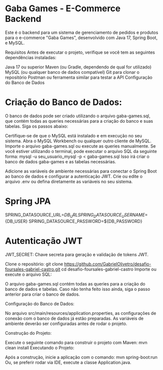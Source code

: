 # Gaba Games - E-Commerce Backend
Este é o backend para um sistema de gerenciamento de pedidos e produtos para o e-commerce "Gaba Games", desenvolvido com Java 17, Spring Boot, e MySQL.

Requisitos
Antes de executar o projeto, verifique se você tem as seguintes dependências instaladas:

Java 17 ou superior
Maven (ou Gradle, dependendo de qual for utilizado)
MySQL (ou qualquer banco de dados compatível)
Git para clonar o repositório
Postman ou ferramenta similar para testar a API
Configuração do Banco de Dados

# Criação do Banco de Dados:

O banco de dados pode ser criado utilizando o arquivo gaba-games.sql, que contém todas as queries necessárias para a criação do banco e suas tabelas. Siga os passos abaixo:

Certifique-se de que o MySQL está instalado e em execução no seu sistema.
Abra o MySQL Workbench ou qualquer outro cliente de MySQL.
Importe o arquivo gaba-games.sql ou execute as queries manualmente.
Se você estiver utilizando o terminal, pode executar o arquivo SQL da seguinte forma:
mysql -u seu_usuario_mysql -p < gaba-games.sql
Isso irá criar o banco de dados gaba-games e as tabelas necessárias.

Adicione as variáveis de ambiente necessárias para conectar o Spring Boot ao banco de dados e configurar a autenticação JWT. Crie ou edite o arquivo .env ou defina diretamente as variáveis no seu sistema.

# Spring JPA
SPRING_DATASOURCE_URL=${DB_URL}
SPRING_DATASOURCE_USERNAME=${DB_USER}
SPRING_DATASOURCE_PASSWORD=${DB_PASSWORD}

# Autenticação JWT
JWT_SECRET: Chave secreta para geração e validação de tokens JWT.

Clone o repositório:
git clone https://github.com/GabrielOlivetro/desafio-foursales-gabriel-castro.git
cd desafio-foursales-gabriel-castro
Importe ou execute o arquivo SQL:

O arquivo gaba-games.sql contém todas as queries para a criação do banco de dados e tabelas. Caso não tenha feito isso ainda, siga o passo anterior para criar o banco de dados.

Configuração do Banco de Dados:

No arquivo src/main/resources/application.properties, as configurações de conexão com o banco de dados já estão preparadas. As variáveis de ambiente deverão ser configuradas antes de rodar o projeto.

Construção do Projeto:

Execute o seguinte comando para construir o projeto com Maven:
mvn clean install
Executando o Projeto:

Após a construção, inicie a aplicação com o comando:
mvn spring-boot:run
Ou, se preferir rodar via IDE, execute a classe Application.java.
